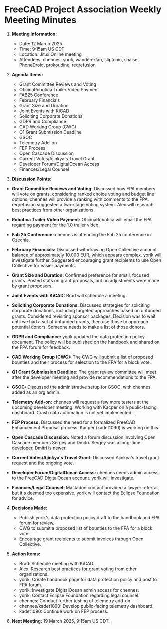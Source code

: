 # FreeCAD Project Association Weekly Meeting Minutes

1. **Meeting Information:**
   - Date: 12 March 2025
   - Time: 9:15am US CDT
   - Location: Jit.si Online meeting
   - Attendees: chennes, yorik, wandererfan, sliptonic, shaise, PhoneDroid, prokoudine, reqrefusion

2. **Agenda Items:**
    - Grant Committee Reviews and Voting
    - OficinaRobotica Trailer Video Payment
    - FAB25 Conference
    - February Financials
    - Grant Size and Duration
    - Joint Events with KiCAD
    - Soliciting Corporate Donations
    - GDPR and Compliance
    - CAD Working Group (CWG)
    - Q1 Grant Submission Deadline
    - GSOC
    - Telemetry Add-on
    - FEP Process
    - Open Cascade Discussion
    - Current Votes/Ajinkya's Travel Grant
    - Developer Forum/DigitalOcean Access
    - Finances/Legal Counsel

3. **Discussion Points:**

* **Grant Committee Reviews and Voting:**  Discussed how FPA members will vote on grants, considering ranked choice voting and budget line options.  chennes will provide a ranking with comments to the FPA.  reqrefusion suggested a two-stage voting system.  Alex will research best practices from other organizations.

* **Robotica Trailer Video Payment:** OficinaRobotica will email the FPA regarding payment for the 1.0 trailer video.

* **Fab 25 Conference:** chennes is attending the Fab 25 conference in Czechia.

* **February Financials:**  Discussed withdrawing Open Collective account balance of approximately 10.000 EUR, which appears complex.  yorik will investigate further.  Suggested encouraging grant recipients to use Open Collective for easier payments.

* **Grant Size and Duration:**  Confirmed preference for small, focused grants.  Posted stats on grant proposals, but no adjustments were made by grant proposers.

* **Joint Events with KiCAD:** Brad will schedule a meeting.

* **Soliciting Corporate Donations:**  Discussed strategies for soliciting corporate donations, including targeted approaches based on unfunded grants.  Considered revisiting sponsor packages. Decision was to wait until we had a set of unfunded grants, then use those to approach potential donors. Someone needs to make a list of those donors.

* **GDPR and Compliance:**  yorik updated the data protection policy document.  The policy will be published on the handbook and shared on the FPA forum for feedback.

* **CAD Working Group (CWG):** The CWG will submit a list of proposed bounties and their process for selection to the FPA for a block vote.

* **Q1 Grant Submission Deadline:** The grant review committee will meet after the developer meeting and provide recommendations to the FPA.

* **GSOC:**  Discussed the administrative setup for GSOC, with chennes added as an org admin.

* **Telemetry Add-on:**  chennes will request a few more testers at the upcoming developer meeting.  Working with Kacper on a public-facing dashboard.  Crash data automation is not yet implemented.

* **FEP Process:**  Discussed the need for a formalized FreeCAD Enhancement Proposal process.  Kacper (kadet1090) is working on this.

* **Open Cascade Discussion:**  Noted a forum discussion involving Open Cascade members Sergey and Dmitri. Sergey was a long-time developer, Dmitri is newer.

* **Current Votes/Ajinkya's Travel Grant:**  Discussed Ajinkya's travel grant request and the ongoing vote.

* **Developer Forum/DigitalOcean Access:** chennes needs admin access to the FreeCAD DigitalOcean account.  yorik will investigate.

* **Finances/Legal Counsel:**  Mastadon contact provided a lawyer referral, but it's deemed too expensive.  yorik will contact the Eclipse Foundation for advice.

4. **Decisions Made:**
    - Publish yorik's data protection policy draft to the handbook and FPA forum for review.
    - CWG to submit a proposed list of bounties to the FPA for a block vote.
    - Encourage grant recipients to submit invoices through Open Collective.

5. **Action Items:**
    - Brad: Schedule meeting with KiCAD.
    - Alex: Research best practices for grant voting from other organizations.
    - yorik: Create handbook page for data protection policy and post to FPA forum.
    - yorik: Investigate DigitalOcean admin access for chennes.
    - yorik: Contact Eclipse Foundation regarding legal counsel.
    - chennes: Conduct further testing of telemetry add-on.
    - chennes/kadet1090: Develop public-facing telemetry dashboard.
    - kadet1090: Continue work on FEP process.

6. **Next Meeting:** 19 March 2025, 9:15am US CDT.
